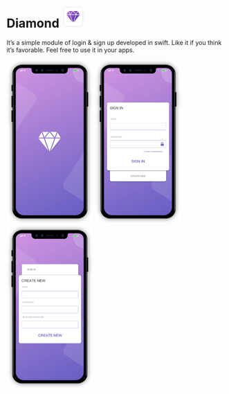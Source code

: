 # Diamond <img src="Screenshot/AppIcon.png" width="50">

It’s a simple module of login & sign up developed in swift. Like it if you think it’s favorable. Feel free to use it in your apps.

<img src="Screenshot/01.png" width="200"> <img src="Screenshot/02.png" width="200"> <img src="Screenshot/03.png" width="200">
